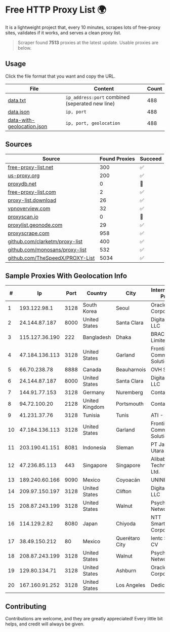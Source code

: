
# Free HTTP Proxy List 🌍

It is a lightweight project that, every 10 minutes, scrapes lots of free-proxy sites, validates if it works, and serves a clean proxy list.


> Scraper found **7513** proxies at the latest update. Usable proxies are below.

## Usage

Click the file format that you want and copy the URL.


|File|Content|Count|
|----|-------|-----|
|[data.txt](https://raw.githubusercontent.com/themiralay/Proxy-List-World/master/data.txt)|`ip_address:port` combined (seperated new line)|488|
|[data.json](https://raw.githubusercontent.com/themiralay/Proxy-List-World/master/data.json)|`ip, port`|488|
|[data-with-geolocation.json](https://raw.githubusercontent.com/themiralay/Proxy-List-World/master/data-with-geolocation.json)|`ip, port, geolocation`|488|

## Sources

|Source|Found Proxies|Succeed|
|------|-------------|-------|
|[free-proxy-list.net](https://free-proxy-list.net)|300|✅|
|[us-proxy.org](https://www.us-proxy.org)|200|✅|
|[proxydb.net](http://proxydb.net)|0|🚫|
|[free-proxy-list.com](https://free-proxy-list.com/?page=&port=&type%5B%5D=http&type%5B%5D=https&up_time=0&search=Search)|2|✅|
|[proxy-list.download](https://www.proxy-list.download/HTTP)|26|✅|
|[vpnoverview.com](https://vpnoverview.com/privacy/anonymous-browsing/free-proxy-servers)|32|✅|
|[proxyscan.io](https://www.proxyscan.io)|0|🚫|
|[proxylist.geonode.com](https://proxylist.geonode.com/api/proxy-list?limit=300&page=1&sort_by=lastChecked&sort_type=desc&protocols=http,https)|29|✅|
|[proxyscrape.com](https://api.proxyscrape.com/v2/?request=displayproxies&protocol=http&timeout=10000&country=all&ssl=all&anonymity=all)|958|✅|
|[github.com/clarketm/proxy-list](https://raw.githubusercontent.com/clarketm/proxy-list/master/proxy-list-raw.txt)|400|✅|
|[github.com/monosans/proxy-list](https://raw.githubusercontent.com/monosans/proxy-list/main/proxies/http.txt)|532|✅|
|[github.com/TheSpeedX/PROXY-List](https://raw.githubusercontent.com/TheSpeedX/PROXY-List/master/http.txt)|5034|✅|


## Sample Proxies With Geolocation Info

|#|Ip|Port|Country|City|Internet Service Provider|
|-|--|----|-------|----|-------------------------|
|1|193.122.98.1|3128|South Korea|Seoul|Oracle Corporation|
|2|24.144.87.187|8000|United States|Santa Clara|DigitalOcean, LLC|
|3|115.127.36.190|222|Bangladesh|Dhaka|BRACNet Limited|
|4|47.184.136.113|3128|United States|Garland|Frontier Communications Solutions|
|5|66.70.238.78|8888|Canada|Beauharnois|OVH SAS|
|6|24.144.87.187|8000|United States|Santa Clara|DigitalOcean, LLC|
|7|144.91.77.153|3128|Germany|Nuremberg|Contabo GmbH|
|8|94.72.100.20|2128|United Kingdom|Portsmouth|Contabo GmbH|
|9|41.231.37.76|3128|Tunisia|Tunis|ATI - ISP|
|10|47.184.136.113|3128|United States|Garland|Frontier Communications Solutions|
|11|203.190.41.151|8081|Indonesia|Sleman|PT Jaring Lintas Utara|
|12|47.236.85.113|443|Singapore|Singapore|Alibaba (US) Technology Co., Ltd.|
|13|189.240.60.166|9090|Mexico|Coyoacán|UNINET|
|14|209.97.150.197|3128|United States|Clifton|DigitalOcean, LLC|
|15|208.87.243.199|3128|United States|Walnut|Psychz Networks|
|16|114.129.2.82|8080|Japan|Chiyoda|NTT SmartConnect Corporation|
|17|38.49.150.212|80|Mexico|Querétaro City|Ientc S De RL De CV|
|18|208.87.243.199|3128|United States|Walnut|Psychz Networks|
|19|129.80.134.71|3128|United States|Ashburn|Oracle Corporation|
|20|167.160.91.252|3128|United States|Los Angeles|Dedicated.com|



## Contributing

Contributions are welcome, and they are greatly appreciated! Every
little bit helps, and credit will always be given.

